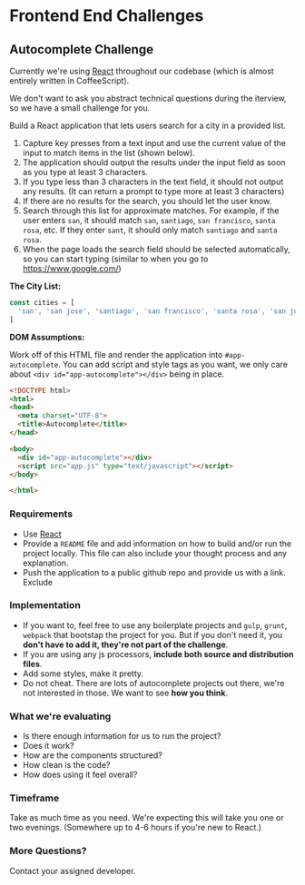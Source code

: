 # Frontend End Challenges

## Autocomplete Challenge
Currently we're using  [React](https://facebook.github.io/react/) throughout our codebase (which is almost entirely written in CoffeeScript).

We don't want to ask you abstract technical questions during the iterview, so we have a small challenge for you.

Build a React application that lets users search for a city in a provided list. 

1. Capture key presses from a text input and use the current value of the input to match items in the list (shown below).
2. The application should output the results under the input field as soon as you type at least 3 characters.
3. If you type less than 3 characters in the text field, it should not output any results. (It can return a prompt to type more at least 3 characters)
4. If there are no results for the search, you should let the user know.
5. Search through this list for approximate matches. For example, if the user enters `san`, it should match `san`, `santiago`, `san francisco`, `santa rosa`, etc. If they enter `sant`, it should only match `santiago` and `santa rosa`.
6. When the page loads the search field should be selected automatically, so you can start typing (similar to when you go to https://www.google.com/)

**The City List:**

```javascript
const cities = [
  'san', 'san jose', 'santiago', 'san francisco', 'santa rosa', 'san juan', 'sabadell', 'salamanca', 'salt lake city', 'salinas', 'salem', 'sausalito', 'taipei', 'tel aviv', 'tempe', 'termez', 'temuco', 'tiajuna', 'tieling', 'thousand oaks', 'thunder bay', 'tokyo', 'tulsa'
]
```

**DOM Assumptions:**

Work off of this HTML file and render the application into `#app-autocomplete`. You can add script and style tags as you want, we only care about `<div id="app-autocomplete"></div>` being in place.

```html
<!DOCTYPE html>
<html>
<head>
  <meta charset="UTF-8">
  <title>Autocomplete</title>
</head>

<body>
  <div id="app-autocomplete"></div>
  <script src="app.js" type="text/javascript"></script>
</body>

</html>
```


### Requirements
- Use [React](https://facebook.github.io/react/)
- Provide a `README` file and add information on how to build and/or run the project locally. This file can also include your thought process and any explanation.
- Push the application to a public github repo and provide us with a link. Exclude

### Implementation
- If you want to, feel free to use any boilerplate projects and `gulp`, `grunt`, `webpack` that bootstap the project for you. But if you don't need it, you **don't have to add it, they're not part of the challenge**.
- If you are using any js processors, **include both source and distribution files**.
- Add some styles, make it pretty.
- Do not cheat. There are lots of autocomplete projects out there, we're not interested in those. We want to see **how you think**.

### What we're evaluating
- Is there enough information for us to run the project?
- Does it work?
- How are the components structured?
- How clean is the code?
- How does using it feel overall?

### Timeframe
Take as much time as you need. We're expecting this will take you one or two evenings. (Somewhere up to 4-6 hours if you're new to React.)

### More Questions?
Contact your assigned developer.

